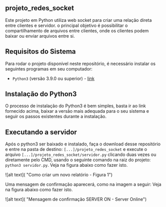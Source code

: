 ## projeto_redes_socket

Este projeto em Python utiliza web socket para criar uma relação direta entre clientes e servidor. o principal objetivo é possibilitar o compartilhamento de arquivos entre clientes, onde os clientes podem baixar ou enviar arquivos entre si.


## Requisitos do Sistema

Para rodar o projeto disponível neste repositório, é necessário instalar os seguintes programas em seu computador:

- `Python3` (versão 3.9.0 ou superior) - [link](https://www.python.org/downloads/)

## Instalação do Python3

O processo de instalação do Python3 é bem simples, basta ir ao link fornecido acima, baixar a versão mais adequada para o seu sistema e seguir os passos existentes durante a instalação. 

## Executando a servidor

Após o python3 ser baixado e instalado, faça o download desse repositório e entre na pasta de destino: `[...]/projeto_redes_socket` e execute o arquivo `[...]/projeto_redes_socket/servidor.py` clicando duas vezes ou diretamente pelo CMD, usando o seguinte comando na raiz do projeto: `python3 servidor.py`. Veja na figura abaixo como fazer isto.

![alt text]( "Como criar um novo relatório - Figura 1")

Uma mensagem de confirmação aparecerá, como na imagem a seguir: Veja na figura abaixo como fazer isto.

![alt text]( "Mensagem de confirmação SERVER ON - Server Online")

